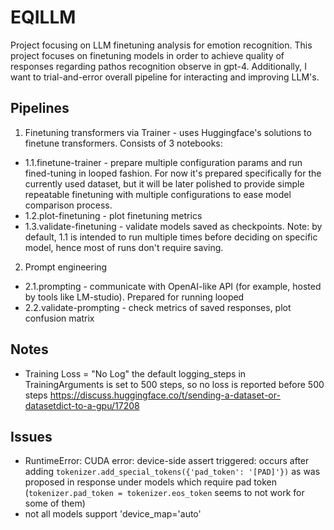 # EQILLM
Project focusing on LLM finetuning analysis for emotion recognition. This project focuses on finetuning models in order to achieve quality of responses regarding pathos recognition observe in gpt-4. Additionally, I want to trial-and-error overall pipeline for interacting and improving LLM's.

## Pipelines
1. Finetuning transformers via Trainer - uses Huggingface's solutions to finetune transformers. Consists of 3 notebooks:
- 1.1.finetune-trainer - prepare multiple configuration params and run fined-tuning in looped fashion. For now it's prepared specifically for the currently used dataset, but it will be later polished to provide simple repeatable finetuning with multiple configurations to ease model comparison process.   
- 1.2.plot-finetuning - plot finetuning metrics 
- 1.3.validate-finetuning -  validate models saved as checkpoints. Note: by default, 1.1 is intended to run multiple times before deciding on specific model, hence most of runs don't require saving.
2. Prompt engineering
- 2.1.prompting - communicate with OpenAI-like API (for example, hosted by tools like LM-studio). Prepared for running looped
- 2.2.validate-prompting - check metrics of saved responses, plot confusion matrix

## Notes
- Training Loss = "No Log" the default logging_steps in TrainingArguments is set to 500 steps, so no loss is reported before 500 steps
  https://discuss.huggingface.co/t/sending-a-dataset-or-datasetdict-to-a-gpu/17208
## Issues
- RuntimeError: CUDA error: device-side assert triggered: occurs after adding `tokenizer.add_special_tokens({'pad_token': '[PAD]'})` as was proposed in response under models which require pad token (`tokenizer.pad_token = tokenizer.eos_token` seems to not work for some of them)
- not all models support 'device_map='auto'